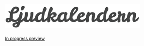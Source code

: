 ![Alt text](/images/logo/logo_b.png "Ljudkalendern")
=============
[In progress preview](https://dl.dropboxusercontent.com/u/3111531/Github/ljudkalendern/index.html)
